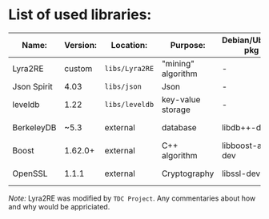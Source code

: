 # List of used libraries:

| Name:       | Version: | Location:          | Purpose:           | Debian/Ubuntu pkg | Fedora pkg    | vcpkg      |
|-------------|----------|--------------------|--------------------|-------------------|---------------|------------|
| Lyra2RE     | custom   | ```libs/Lyra2RE``` | "mining" algorithm | -                 | -             | -          |
| Json Spirit | 4.03     | ```libs/json```    | Json               | -                 | -             | -          |
| leveldb     | 1.22     | ```libs/leveldb``` | key-value storage  | -                 | -             | -          |
| BerkeleyDB  | ~5.3     | external           | database           | libdb++-dev       | libdb-devel   | berkeleydb |
| Boost       | 1.62.0+  | external           | C++ algorithm      | libboost-all-dev  | boost-devel   | boost      |
| OpenSSL     | 1.1.1    | external           | Cryptography       | libssl-dev        | openssl-devel | openssl    |

*Note:* Lyra2RE was modified by ```TDC Project```. Any commentaries about how and why would be appriciated.